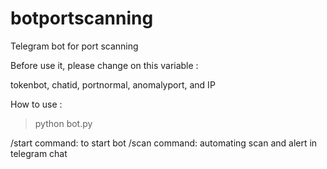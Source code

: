 # botportscanning
Telegram bot for port scanning

Before use it, please change on this variable :

tokenbot, chatid, portnormal, anomalyport, and IP


How to use :
> python bot.py

/start command: to start bot
/scan command: automating scan and alert in telegram chat
